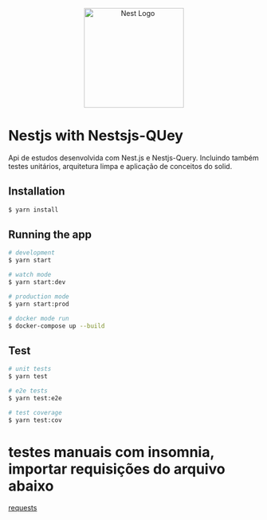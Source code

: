 <p align="center">
  <a href="http://nestjs.com/" target="blank"><img src="https://nestjs.com/img/logo-small.svg" width="200" alt="Nest Logo" /></a>
</p>

# Nestjs with Nestsjs-QUey

Api de estudos desenvolvida com Nest.js e Nestjs-Query. Incluindo também testes unitários, arquitetura limpa e aplicação de conceitos do solid.

## Installation

```bash
$ yarn install
```

## Running the app

```bash
# development
$ yarn start

# watch mode
$ yarn start:dev

# production mode
$ yarn start:prod

# docker mode run
$ docker-compose up --build
```

## Test

```bash
# unit tests
$ yarn test

# e2e tests
$ yarn test:e2e

# test coverage
$ yarn test:cov

```

# testes manuais com insomnia, importar requisições do arquivo abaixo

[requests](https://github.com/Marcos-afk/nestjs-nest-query/blob/master/requests)
